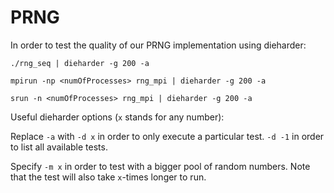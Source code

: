 # PRNG

In order to test the quality of our PRNG implementation using dieharder:
```
./rng_seq | dieharder -g 200 -a

mpirun -np <numOfProcesses> rng_mpi | dieharder -g 200 -a

srun -n <numOfProcesses> rng_mpi | dieharder -g 200 -a
```

Useful dieharder options (`x` stands for any number):

Replace `-a` with `-d x` in order to only execute a particular test. `-d -1` in order to list all available tests.

Specify `-m x` in order to test with a bigger pool of random numbers. Note that the test will also take `x`-times longer to run.
